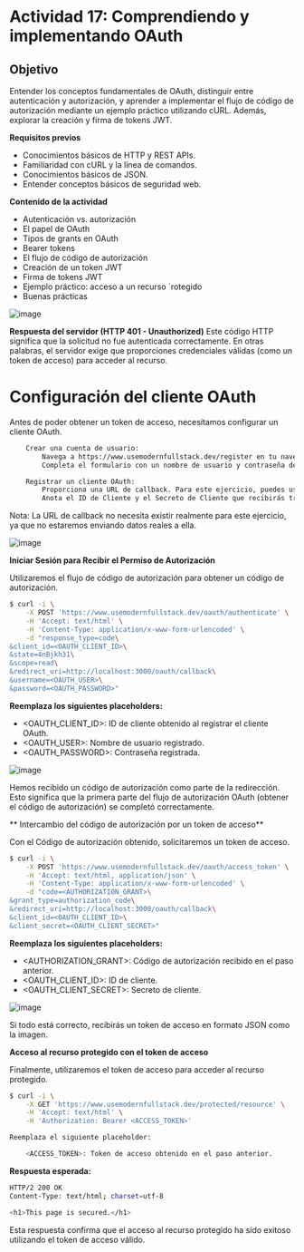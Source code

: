 # Actividad 17: Comprendiendo y implementando OAuth
## Objetivo

Entender los conceptos fundamentales de OAuth, distinguir entre autenticación y autorización, y aprender a implementar el flujo de código de autorización mediante un ejemplo práctico utilizando cURL. Además, explorar la creación y firma de tokens JWT.

**Requisitos previos**
- Conocimientos básicos de HTTP y REST APIs.
- Familiaridad con cURL y la línea de comandos.
- Conocimientos básicos de JSON.
- Entender conceptos básicos de seguridad web.

**Contenido de la actividad**
- Autenticación vs. autorización
- El papel de OAuth
- Tipos de grants en OAuth
- Bearer tokens
- El flujo de código de autorización
- Creación de un token JWT
- Firma de tokens JWT
- Ejemplo práctico: acceso a un recurso ´rotegido
- Buenas prácticas

![image](https://github.com/user-attachments/assets/1bc71dc6-00fe-4b37-95dc-7dc606f5d7a8)

**Respuesta del servidor (HTTP 401 - Unauthorized)**
Este código HTTP significa que la solicitud no fue autenticada correctamente. En otras palabras, el servidor exige que proporciones credenciales válidas (como un token de acceso) para acceder al recurso.

# Configuración del cliente OAuth
Antes de poder obtener un token de acceso, necesitamos configurar un cliente OAuth.
```bash
    Crear una cuenta de usuario:
        Navega a https://www.usemodernfullstack.dev/register en tu navegador.
        Completa el formulario con un nombre de usuario y contraseña de tu elección.

    Registrar un cliente OAuth:
        Proporciona una URL de callback. Para este ejercicio, puedes usar http://localhost:3000/oauth/callback.
        Anota el ID de Cliente y el Secreto de Cliente que recibirás tras el registro.
```
Nota: La URL de callback no necesita existir realmente para este ejercicio, ya que no estaremos enviando datos reales a ella.

![image](https://github.com/user-attachments/assets/27aaba56-c22c-4aa2-a8f2-91bcc50a01c7)

**Iniciar Sesión para Recibir el Permiso de Autorización**

Utilizaremos el flujo de código de autorización para obtener un código de autorización.
```bash
$ curl -i \
    -X POST 'https://www.usemodernfullstack.dev/oauth/authenticate' \
    -H 'Accept: text/html' \
    -H 'Content-Type: application/x-www-form-urlencoded' \
    -d "response_type=code\
&client_id=<OAUTH_CLIENT_ID>\
&state=4nBjkh31\
&scope=read\
&redirect_uri=http://localhost:3000/oauth/callback\
&username=<OAUTH_USER>\
&password=<OAUTH_PASSWORD>"
```
**Reemplaza los siguientes placeholders:**
- <OAUTH_CLIENT_ID>: ID de cliente obtenido al registrar el cliente OAuth.
- <OAUTH_USER>: Nombre de usuario registrado.
- <OAUTH_PASSWORD>: Contraseña registrada.

![image](https://github.com/user-attachments/assets/34a17ace-b669-4c0d-a20d-caf451fc19b7)

Hemos recibido un código de autorización como parte de la redirección. Esto significa que la primera parte del flujo de autorización OAuth (obtener el código de autorización) se completó correctamente.

** Intercambio del código de autorización por un token de acceso**

Con el Código de autorización obtenido, solicitaremos un token de acceso.
```bash
$ curl -i \
    -X POST 'https://www.usemodernfullstack.dev/oauth/access_token' \
    -H 'Accept: text/html, application/json' \
    -H 'Content-Type: application/x-www-form-urlencoded' \
    -d "code=<AUTHORIZATION_GRANT>\
&grant_type=authorization_code\
&redirect_uri=http://localhost:3000/oauth/callback\
&client_id=<OAUTH_CLIENT_ID>\
&client_secret=<OAUTH_CLIENT_SECRET>"
```
**Reemplaza los siguientes placeholders:**
- <AUTHORIZATION_GRANT>: Código de autorización recibido en el paso anterior.
- <OAUTH_CLIENT_ID>: ID de cliente.
- <OAUTH_CLIENT_SECRET>: Secreto de cliente.

![image](https://github.com/user-attachments/assets/5e2e003d-0ff5-4e8d-b9ac-87375b69892c)

Si todo está correcto, recibirás un token de acceso en formato JSON como la imagen.

**Acceso al recurso protegido con el token de acceso**

Finalmente, utilizaremos el token de acceso para acceder al recurso protegido.
```bash
$ curl -i \
    -X GET 'https://www.usemodernfullstack.dev/protected/resource' \
    -H 'Accept: text/html' \
    -H 'Authorization: Bearer <ACCESS_TOKEN>'

Reemplaza el siguiente placeholder:

    <ACCESS_TOKEN>: Token de acceso obtenido en el paso anterior.
```
**Respuesta esperada:**
```bash
HTTP/2 200 OK
Content-Type: text/html; charset=utf-8

<h1>This page is secured.</h1>
```

Esta respuesta confirma que el acceso al recurso protegido ha sido exitoso utilizando el token de acceso válido.

